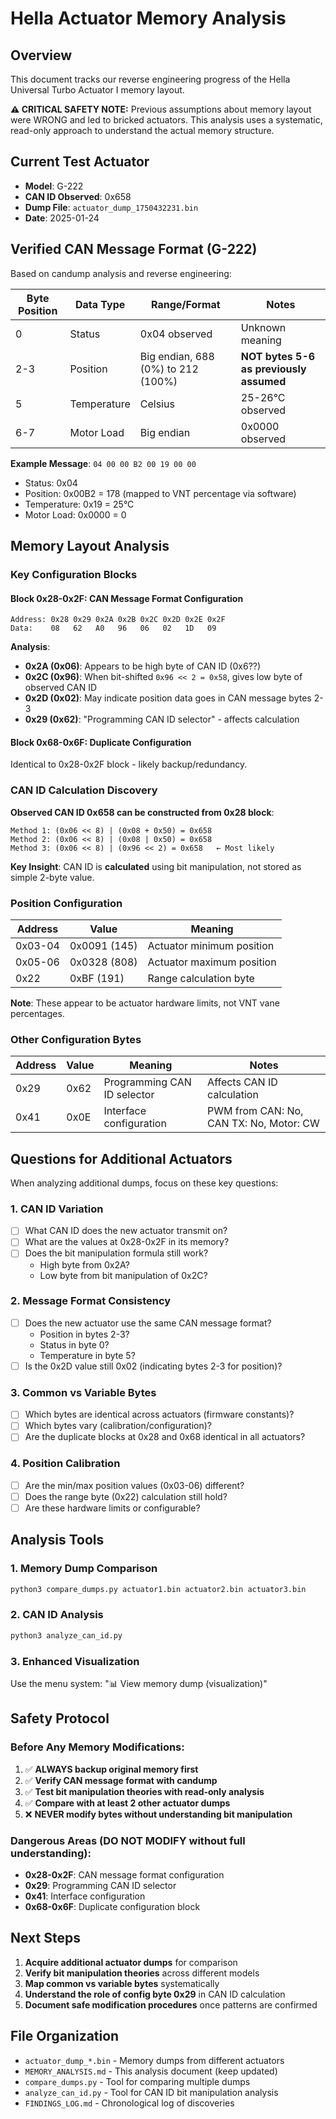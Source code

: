 # Hella Actuator Memory Analysis

## Overview

This document tracks our reverse engineering progress of the Hella Universal Turbo Actuator I memory layout.

**⚠️ CRITICAL SAFETY NOTE:** Previous assumptions about memory layout were WRONG and led to bricked actuators. This analysis uses a systematic, read-only approach to understand the actual memory structure.

## Current Test Actuator

- **Model**: G-222
- **CAN ID Observed**: 0x658
- **Dump File**: `actuator_dump_1750432231.bin`
- **Date**: 2025-01-24

## Verified CAN Message Format (G-222)

Based on candump analysis and reverse engineering:

| Byte Position | Data Type   | Range/Format                       | Notes                                   |
| ------------- | ----------- | ---------------------------------- | --------------------------------------- |
| 0             | Status      | 0x04 observed                      | Unknown meaning                         |
| 2-3           | Position    | Big endian, 688 (0%) to 212 (100%) | **NOT bytes 5-6 as previously assumed** |
| 5             | Temperature | Celsius                            | 25-26°C observed                        |
| 6-7           | Motor Load  | Big endian                         | 0x0000 observed                         |

**Example Message**: `04 00 00 B2 00 19 00 00`

- Status: 0x04
- Position: 0x00B2 = 178 (mapped to VNT percentage via software)
- Temperature: 0x19 = 25°C
- Motor Load: 0x0000 = 0

## Memory Layout Analysis

### Key Configuration Blocks

#### Block 0x28-0x2F: CAN Message Format Configuration

```
Address: 0x28 0x29 0x2A 0x2B 0x2C 0x2D 0x2E 0x2F
Data:    08   62   A0   96   06   02   1D   09
```

**Analysis**:

- **0x2A (0x06)**: Appears to be high byte of CAN ID (0x6??)
- **0x2C (0x96)**: When bit-shifted `0x96 << 2 = 0x58`, gives low byte of observed CAN ID
- **0x2D (0x02)**: May indicate position data goes in CAN message bytes 2-3
- **0x29 (0x62)**: "Programming CAN ID selector" - affects calculation

#### Block 0x68-0x6F: Duplicate Configuration

Identical to 0x28-0x2F block - likely backup/redundancy.

### CAN ID Calculation Discovery

**Observed CAN ID 0x658 can be constructed from 0x28 block**:

```
Method 1: (0x06 << 8) | (0x08 + 0x50) = 0x658
Method 2: (0x06 << 8) | (0x08 | 0x50) = 0x658
Method 3: (0x06 << 8) | (0x96 << 2) = 0x658   ← Most likely
```

**Key Insight**: CAN ID is **calculated** using bit manipulation, not stored as simple 2-byte value.

### Position Configuration

| Address | Value        | Meaning                   |
| ------- | ------------ | ------------------------- |
| 0x03-04 | 0x0091 (145) | Actuator minimum position |
| 0x05-06 | 0x0328 (808) | Actuator maximum position |
| 0x22    | 0xBF (191)   | Range calculation byte    |

**Note**: These appear to be actuator hardware limits, not VNT vane percentages.

### Other Configuration Bytes

| Address | Value | Meaning                     | Notes                                   |
| ------- | ----- | --------------------------- | --------------------------------------- |
| 0x29    | 0x62  | Programming CAN ID selector | Affects CAN ID calculation              |
| 0x41    | 0x0E  | Interface configuration     | PWM from CAN: No, CAN TX: No, Motor: CW |

## Questions for Additional Actuators

When analyzing additional dumps, focus on these key questions:

### 1. CAN ID Variation

- [ ] What CAN ID does the new actuator transmit on?
- [ ] What are the values at 0x28-0x2F in its memory?
- [ ] Does the bit manipulation formula still work?
  - High byte from 0x2A?
  - Low byte from bit manipulation of 0x2C?

### 2. Message Format Consistency

- [ ] Does the new actuator use the same CAN message format?
  - Position in bytes 2-3?
  - Status in byte 0?
  - Temperature in byte 5?
- [ ] Is the 0x2D value still 0x02 (indicating bytes 2-3 for position)?

### 3. Common vs Variable Bytes

- [ ] Which bytes are identical across actuators (firmware constants)?
- [ ] Which bytes vary (calibration/configuration)?
- [ ] Are the duplicate blocks at 0x28 and 0x68 identical in all actuators?

### 4. Position Calibration

- [ ] Are the min/max position values (0x03-06) different?
- [ ] Does the range byte (0x22) calculation still hold?
- [ ] Are these hardware limits or configurable?

## Analysis Tools

### 1. Memory Dump Comparison

```bash
python3 compare_dumps.py actuator1.bin actuator2.bin actuator3.bin
```

### 2. CAN ID Analysis

```bash
python3 analyze_can_id.py
```

### 3. Enhanced Visualization

Use the menu system: "📊 View memory dump (visualization)"

## Safety Protocol

### Before Any Memory Modifications:

1. ✅ **ALWAYS backup original memory first**
2. ✅ **Verify CAN message format with candump**
3. ✅ **Test bit manipulation theories with read-only analysis**
4. ✅ **Compare with at least 2 other actuator dumps**
5. ❌ **NEVER modify bytes without understanding bit manipulation**

### Dangerous Areas (DO NOT MODIFY without full understanding):

- **0x28-0x2F**: CAN message format configuration
- **0x29**: Programming CAN ID selector
- **0x41**: Interface configuration
- **0x68-0x6F**: Duplicate configuration block

## Next Steps

1. **Acquire additional actuator dumps** for comparison
2. **Verify bit manipulation theories** across different models
3. **Map common vs variable bytes** systematically
4. **Understand the role of config byte 0x29** in CAN ID calculation
5. **Document safe modification procedures** once patterns are confirmed

## File Organization

- `actuator_dump_*.bin` - Memory dumps from different actuators
- `MEMORY_ANALYSIS.md` - This analysis document (keep updated)
- `compare_dumps.py` - Tool for comparing multiple dumps
- `analyze_can_id.py` - Tool for CAN ID bit manipulation analysis
- `FINDINGS_LOG.md` - Chronological log of discoveries

